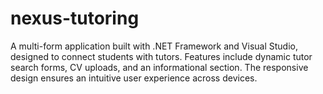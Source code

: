 # nexus-tutoring
A multi-form application built with .NET Framework and Visual Studio, designed to connect students with tutors. Features include dynamic tutor search forms, CV uploads, and an informational section. The responsive design ensures an intuitive user experience across devices.
